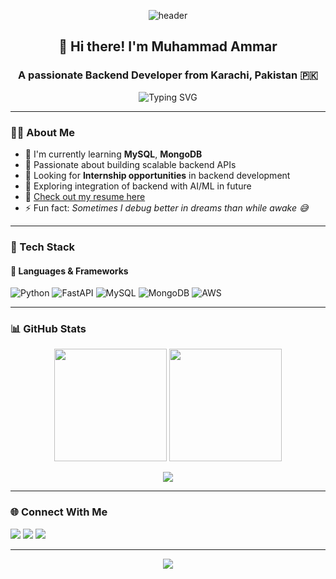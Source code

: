 <!-- GitHub Profile README for Muhammad Ammar -->

<p align="center">
  <img src="https://capsule-render.vercel.app/api?type=waving&color=0abde3&height=200&section=header&text=Muhammad%20Ammar&fontSize=40&fontColor=ffffff&animation=fadeIn" alt="header" />
</p>

<h2 align="center">👋 Hi there! I'm Muhammad Ammar</h2>
<h3 align="center">A passionate Backend Developer from Karachi, Pakistan 🇵🇰</h3>

<p align="center">
  <img src="https://readme-typing-svg.herokuapp.com?font=Fira+Code&size=20&pause=1000&center=true&vCenter=true&width=450&lines=Backend+Developer;FastAPI+%7C+Python+%7C+MySQL;Exploring+MongoDB+%26+AWS;Open+to+Internships;Let's+Build+Together!🚀" alt="Typing SVG" />
</p>

---

### 🧑‍💻 About Me

- 💼 I'm currently learning **MySQL**, **MongoDB**
- 🌱 Passionate about building scalable backend APIs
- 🤝 Looking for **Internship opportunities** in backend development
- 🧠 Exploring integration of backend with AI/ML in future
- 📄 [Check out my resume here](https://drive.google.com/file/d/1k3oKBx9XFGsovdo2KqLEOlLRFC6McARA/view?usp=drive_link)
- ⚡ Fun fact: *Sometimes I debug better in dreams than while awake 😅*

---

### 🚀 Tech Stack

#### 🔧 Languages & Frameworks
![Python](https://img.shields.io/badge/-Python-3776AB?style=for-the-badge&logo=python&logoColor=white)
![FastAPI](https://img.shields.io/badge/-FastAPI-009688?style=for-the-badge&logo=fastapi&logoColor=white)
![MySQL](https://img.shields.io/badge/-MySQL-005C84?style=for-the-badge&logo=mysql&logoColor=white)
![MongoDB](https://img.shields.io/badge/-MongoDB-4DB33D?style=for-the-badge&logo=mongodb&logoColor=white)
![AWS](https://img.shields.io/badge/-AWS-232F3E?style=for-the-badge&logo=amazon-aws&logoColor=white)

---

### 📊 GitHub Stats

<p align="center">
  <img src="https://github-readme-stats.vercel.app/api?username=muhammadammar4567&show_icons=true&theme=radical" height="180" />
  <img src="https://streak-stats.demolab.com?user=muhammadammar4567&theme=radical" height="180" />
</p>

<p align="center">
  <img src="https://github-readme-stats.vercel.app/api/top-langs/?username=muhammadammar4567&layout=compact&theme=radical" />
</p>

---

### 🌐 Connect With Me

<p align="left">
  <a href="mailto:muhammar4567@gmail.com"><img src="https://img.shields.io/badge/-Email-D14836?style=for-the-badge&logo=gmail&logoColor=white"></a>
  <a href="https://www.linkedin.com/in/muhammadammar3/"><img src="https://img.shields.io/badge/-LinkedIn-0077B5?style=for-the-badge&logo=linkedin&logoColor=white"></a>
  <a href="https://github.com/muhammadammar4567"><img src="https://img.shields.io/badge/-GitHub-181717?style=for-the-badge&logo=github&logoColor=white"></a>
</p>

---

<p align="center">
  <img src="https://capsule-render.vercel.app/api?type=waving&color=0abde3&height=150&section=footer"/>
</p>
